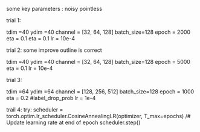 some key parameters : noisy pointless

trial 1:

tdim =40
ydim =40
channel = [32, 64, 128]
batch_size=128
epoch = 2000
eta = 0.1
eta = 0.1
lr = 10e-4

trial 2: some improve outline is correct

tdim =40
ydim =40
channel = [32, 64, 128]
batch_size=128
epoch = 5000
eta = 0.1
lr = 10e-4


trial 3:

tdim =64
ydim =64
channel = [128, 256, 512]
batch_size=128
epoch = 1000
eta = 0.2 #label_drop_prob
lr = 1e-4

trail 4:
try:
scheduler = torch.optim.lr_scheduler.CosineAnnealingLR(optimizer, T_max=epochs)
/# Update learning rate at end of epoch
scheduler.step()